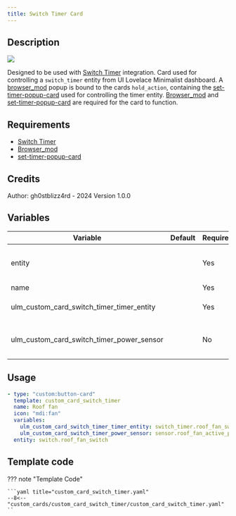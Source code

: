 ```yaml
---
title: Switch Timer Card
---
```


<!-- markdownlint-disable MD046 -->

## Description

<img src="https://i.imgur.com/ZTkhHP0.png">

Designed to be used with [Switch Timer](https://github.com/gh0stblizz4rd/ha-switch-timer) integration. Card used for controlling a `switch_timer` entity from UI Lovelace Minimalist dashboard. A [browser_mod](https://github.com/thomasloven/hass-browser_mod) popup is bound to the cards `hold_action`, containing the [set-timer-popup-card](https://github.com/gh0stblizz4rd/set-timer-popup-card) used for controlling the timer entity. [Browser_mod](https://github.com/thomasloven/hass-browser_mod) and [set-timer-popup-card](https://github.com/gh0stblizz4rd/set-timer-popup-card) are required for the card to function.

## Requirements

- [Switch Timer](https://github.com/gh0stblizz4rd/ha-switch-timer)
- [Browser_mod](https://github.com/thomasloven/hass-browser_mod)
- [set-timer-popup-card](https://github.com/gh0stblizz4rd/set-timer-popup-card)

## Credits

Author: gh0stblizz4rd - 2024 Version 1.0.0

## Variables

| Variable                                  | Default | Required | Notes                                         |
| ----------------------------------------- | ------- | -------- | --------------------------------------------- |
| entity                                    |         | Yes      | The actual switch entity for the device       |
| name                                      |         | Yes      |                                               |
| ulm_custom_card_switch_timer_timer_entity |         | Yes      | `switch_timer` entity to be controlled        |
| ulm_custom_card_switch_timer_power_sensor |         | No       | `sensor` entity to show the power consumption |

## Usage

```yaml
- type: "custom:button-card"
  template: custom_card_switch_timer
  name: Roof fan
  icon: "mdi:fan"
  variables:
    ulm_custom_card_switch_timer_timer_entity: switch_timer.roof_fan_switch
    ulm_custom_card_switch_timer_power_sensor: sensor.roof_fan_active_power
  entity: switch.roof_fan_switch
```

## Template code

??? note "Template Code"

    ```yaml title="custom_card_switch_timer.yaml"
    --8<-- "custom_cards/custom_card_switch_timer/custom_card_switch_timer.yaml"
    ``
